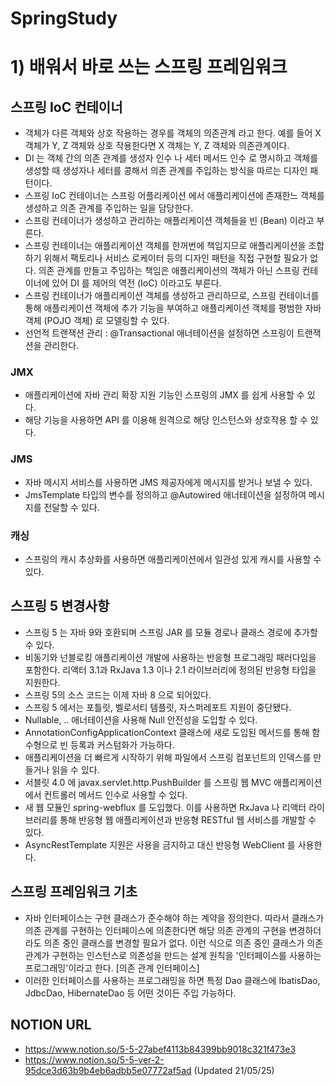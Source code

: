 # SpringStudy

# 1) 배워서 바로 쓰는 스프링 프레임워크

## 스프링 IoC 컨테이너
- 객체가 다른 객체와 상호 작용하는 경우를 객체의 의존관계 라고 한다. 예를 들어 X 객체가 Y, Z 객체와 상호 작용한다면 X 객체는 Y, Z 객체와 의존관계이다.
- DI 는 객체 간의 의존 관계를 생성자 인수 나 세터 메서드 인수 로 명시하고 객체를 생성할 때 생성자나 세터를 콩해서 의존 관계를 주입하는 방식을 따르는 디자인 패턴이다.
- 스프링 IoC 컨테이너는 스프링 어플리케이션 에서 애플리케이션에 존재한느 객체를 생성하고 의존 관계를 주입하는 일을 담당한다.
- 스프링 컨테이너가 생성하고 관리하는 애플리케이션 객체들을 빈 (Bean) 이라고 부른다.
- 스프링 컨테이너는 애플리케이션 객체를 한꺼번에 책임지므로 애플리케이션을 조합하기 위해서 팩토리나 서비스 로케이터 등의 디자인 패턴을 직접 구현할 필요가 없다. 의존 관계를 만들고 주입하는 책임은 애플리케이션의 객체가 아닌 스프링 컨테이너에 있어 DI 를 제어의 역전 (IoC) 이라고도 부른다.
- 스프링 컨테이너가 애플리케이션 객체를 생성하고 관리하므로, 스프링 컨테이너를 통해 애플리케이션 객체에 추가 기능을 부여하고 애플리케이션 객체를 평범한 자바객체 (POJO 객체) 로 모델링할 수 있다.
- 선언적 트랜잭션 관리 : @Transactional 애너테이션을 설정하면 스프링이 트랜잭션을 관리한다.

### JMX
- 애플리케이션에 자바 관리 확장 지원 기능인 스프링의 JMX 를 쉽게 사용할 수 있다.
- 해당 기능을 사용하면 API 를 이용해 원격으로 해당 인스턴스와 상호작용 할 수 있다.

### JMS
- 자바 메시지 서비스를 사용하면 JMS 제공자에게 메시지를 받거나 보낼 수 있다.
- JmsTemplate 타입의 변수를 정의하고 @Autowired 애너테이션을 설정하여 메시지를 전달할 수 있다.

### 캐싱
- 스프링의 캐시 추상화를 사용하면 애플리케이션에서 일관성 있게 캐시를 사용할 수 있다.

## 스프링 5 변경사항
- 스프링 5 는 자바 9와 호환되며 스프링 JAR 를 모듈 경로나 클래스 경로에 추가할 수 있다.
- 비동기와 넌블로킹 애플리케이션 개발에 사용하는 반응형 프로그래밍 패러다임을 포함한다. 리액터 3.1과 RxJava 1.3 이나 2.1 라이브러리에 정의된 반응형 타입을 지원한다.
- 스프링 5의 소스 코드는 이제 자바 8 으로 되어있다.
- 스프링 5 에서는 포틀릿, 벨로서티 템플릿, 자스퍼레포트 지원이 중단됐다.
- Nullable, .. 애너테이션을 사용해 Null 안전성을 도입할 수 있다.
- AnnotationConfigApplicationContext 클래스에 새로 도입된 메서드를 통해 함수형으로 빈 등록과 커스텀화가 가능하다.
- 애플리케이션을 더 빠르게 시작하기 위해 파일에서 스프링 컴포넌트의 인덱스를 만들거나 읽을 수 있다.
- 서블릿 4.0 에 javax.servlet.http.PushBuilder 를 스프링 웹 MVC 애플리케이션에서 컨트롤러 메서드 인수로 사용할 수 있다.
- 새 웹 모듈인 spring-webflux 를 도입했다. 이를 사용하면 RxJava 나 리액터 라이브러리를 통해 반응형 웹 애플리케이션과 반응형 RESTful 웹 서비스를 개발할 수 있다.
- AsyncRestTemplate 지원은 사용을 금지하고 대신 반응형 WebClient 를 사용한다.

## 스프링 프레임워크 기초
- 자바 인터페이스는 구현 클래스가 준수해야 하는 계약을 정의한다. 따라서 클래스가 의존 관계를 구현하는 인터페이스에 의존한다면 해당 의존 관계의 구현을 변경하더라도 의존 중인 클래스를 변경할 필요가 없다. 이런 식으로 의존 중인 클래스가 의존 관계가 구현하는 인스턴스로 의존성을 만드는 설계 원칙을 '인터페이스를 사용하는 프로그래밍'이라고 한다. [의존 관계 인터페이스]
- 이러한 인터페이스를 사용하는 프로그래밍을 하면 특정 Dao 클래스에 IbatisDao, JdbcDao, HibernateDao 등 어떤 것이든 주입 가능하다.


## NOTION URL
- https://www.notion.so/5-5-27abef4113b84399bb9018c321f473e3
- https://www.notion.so/5-5-ver-2-95dce3d63b9b4eb6adbb5e07772af5ad (Updated 21/05/25)
